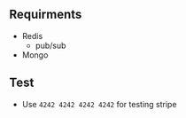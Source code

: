 ## Requirments
- Redis
    - pub/sub
- Mongo

## Test
- Use `4242 4242 4242 4242` for testing stripe